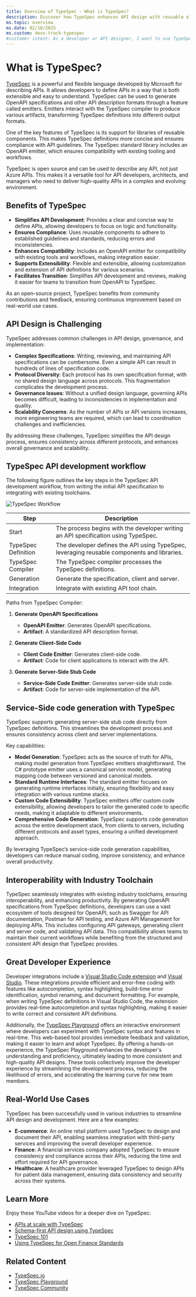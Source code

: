 ```yaml
---
title: Overview of TypeSpec - What is TypeSpec?
description: Discover how TypeSpec enhances API design with reusable elements, seamless toolchain integration, and a great developer experience.
ms.topic: overview
ms.date: 02/10/2025
ms.custom: devx-track-typespec
#customer intent: As a developer or API designer, I want to use TypeSpec to create consistent, high-quality APIs efficiently and integrate them seamlessly with existing toolchains.
---
```


# What is TypeSpec?

[TypeSpec](https://typespec.io/) is a powerful and flexible language developed by Microsoft for describing APIs. It allows developers to define APIs in a way that is both extensible and easy to understand. TypeSpec can be used to generate OpenAPI specifications and other API description formats through a feature called emitters. Emitters interact with the TypeSpec compiler to produce various artifacts, transforming TypeSpec definitions into different output formats.

One of the key features of TypeSpec is its support for libraries of reusable components. This makes TypeSpec definitions more concise and ensures compliance with API guidelines. The TypeSpec standard library includes an OpenAPI emitter, which ensures compatibility with existing tooling and workflows.

TypeSpec is open source and can be used to describe any API, not just Azure APIs. This makes it a versatile tool for API developers, architects, and managers who need to deliver high-quality APIs in a complex and evolving environment.

## Benefits of TypeSpec

* **Simplifies API Development**: Provides a clear and concise way to define APIs, allowing developers to focus on logic and functionality.
* **Ensures Compliance**: Uses reusable components to adhere to established guidelines and standards, reducing errors and inconsistencies.
* **Enhances Compatibility**: Includes an OpenAPI emitter for compatibility with existing tools and workflows, making integration easier.
* **Supports Extensibility**: Flexible and extensible, allowing customization and extension of API definitions for various scenarios.
* **Facilitates Transition**: Simplifies API development and reviews, making it easier for teams to transition from OpenAPI to TypeSpec.

As an open-source project, TypeSpec benefits from community contributions and feedback, ensuring continuous improvement based on real-world use cases.

## API Design is Challenging

TypeSpec addresses common challenges in API design, governance, and implementation:

- **Complex Specifications**: Writing, reviewing, and maintaining API specifications can be cumbersome. Even a simple API can result in hundreds of lines of specification code.
- **Protocol Diversity**: Each protocol has its own specification format, with no shared design language across protocols. This fragmentation complicates the development process.
- **Governance Issues**: Without a unified design language, governing APIs becomes difficult, leading to inconsistencies in implementation and quality.
- **Scalability Concerns**: As the number of APIs or API versions increases, more engineering teams are required, which can lead to coordination challenges and inefficiencies.

By addressing these challenges, TypeSpec simplifies the API design process, ensures consistency across different protocols, and enhances overall governance and scalability.

## TypeSpec API development workflow

The following figure outlines the key steps in the TypeSpec API development workflow, from writing the initial API specification to integrating with existing toolchains.

![TypeSpec Workflow](./media/typespec-toolchain-diagram.png)

| Step                     | Description                                                                                           |
|--------------------------|-------------------------------------------------------------------------------------------------------|
| Start                    | The process begins with the developer writing an API specification using TypeSpec.                    |
| TypeSpec Definition      | The developer defines the API using TypeSpec, leveraging reusable components and libraries.           |
| TypeSpec Compiler        | The TypeSpec compiler processes the TypeSpec definitions.                                             |
| Generation               | Generate the specification, client and server.                                                        |
| Integration              | Integrate with existing API tool chain.                                                               |

Paths from TypeSpec Compiler:

1. **Generate OpenAPI Specifications**
    - **OpenAPI Emitter**: Generates OpenAPI specifications.
    - **Artifact**: A standardized API description format.

2. **Generate Client-Side Code**
    - **Client Code Emitter**: Generates client-side code.
    - **Artifact**: Code for client applications to interact with the API.

3. **Generate Server-Side Stub Code**
    - **Service-Side Code Emitter**: Generates server-side stub code.
    - **Artifact**: Code for server-side implementation of the API.

## Service-Side code generation with TypeSpec

TypeSpec supports generating server-side stub code directly from TypeSpec definitions. This streamlines the development process and ensures consistency across client and server implementations.

Key capabilities:

* **Model Generation**: TypeSpec acts as the source of truth for APIs, making model generation from TypeSpec emitters straightforward. The C# prototype emitter uses a canonical service model, generating mapping code between versioned and canonical models.
* **Standard Runtime Interfaces**: The standard emitter focuses on generating runtime interfaces initially, ensuring flexibility and easy integration with various runtime stacks.
* **Custom Code Extensibility**: TypeSpec emitters offer custom code extensibility, allowing developers to tailor the generated code to specific needs, making it adaptable to different environments.
* **Comprehensive Code Generation**: TypeSpec supports code generation across the entire development stack, from clients to servers, including different protocols and asset types, ensuring a unified development approach.

By leveraging TypeSpec’s service-side code generation capabilities, developers can reduce manual coding, improve consistency, and enhance overall productivity.

## Interoperability with Industry Toolchain

TypeSpec seamlessly integrates with existing industry toolchains, ensuring interoperability, and enhancing productivity. By generating OpenAPI specifications from TypeSpec definitions, developers can use a vast ecosystem of tools designed for OpenAPI, such as Swagger for API documentation, Postman for API testing, and Azure API Management for deploying APIs. This includes configuring API gateways, generating client and server code, and validating API data. This compatibility allows teams to maintain their current workflows while benefiting from the structured and consistent API design that TypeSpec provides.

## Great Developer Experience

Developer integrations include a [Visual Studio Code extension](https://marketplace.visualstudio.com/items?itemName=typespec.typespec-vscode) and [Visual Studio](https://marketplace.visualstudio.com/items?itemName=typespec.typespecvs). These integrations provide efficient and error-free coding with features like autocompletion, syntax highlighting, build-time error identification, symbol renaming, and document formatting. For example, when writing TypeSpec definitions in Visual Studio Code, the extension provides real-time autocompletion and syntax highlighting, making it easier to write correct and consistent API definitions.

Additionally, the [TypeSpec Playground](https://typespec.io/playground/) offers an interactive environment where developers can experiment with TypeSpec syntax and features in real-time. This web-based tool provides immediate feedback and validation, making it easier to learn and adopt TypeSpec. By offering a hands-on experience, the TypeSpec Playground enhances the developer's understanding and proficiency, ultimately leading to more consistent and high-quality API designs. These tools collectively improve the developer experience by streamlining the development process, reducing the likelihood of errors, and accelerating the learning curve for new team members.

## Real-World Use Cases

TypeSpec has been successfully used in various industries to streamline API design and development. Here are a few examples:

- **E-commerce**: An online retail platform used TypeSpec to design and document their API, enabling seamless integration with third-party services and improving the overall developer experience.
- **Finance**: A financial services company adopted TypeSpec to ensure consistency and compliance across their APIs, reducing the time and effort required for API governance.
- **Healthcare**: A healthcare provider leveraged TypeSpec to design APIs for patient data management, ensuring data consistency and security across their systems.

## Learn More

Enjoy these YouTube videos for a deeper dive on TypeSpec:

- [APIs at scale with TypeSpec](https://youtu.be/yfCYrKaojDo)
- [Schema-first API design using TypeSpec](https://www.youtube.com/watch?v=xDbC7Mhi9wM)
- [TypeSpec 101](https://www.youtube.com/playlist?list=PLYWCCsom5Txglkl_I1XvwzrzM5G3SuVsR)
- [Using TypeSpec for Open Finance Standards](https://www.youtube.com/watch?v=xDbC7Mhi9wM)

## Related Content

- [TypeSpec.io](https://typespec.io/)
- [TypeSpec Playground](https://typespec.io/playground/)
- [TypeSpec Community](https://typespec.io/community/)